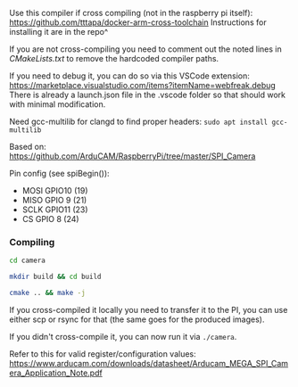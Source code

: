 Use this compiler if cross compiling (not in the raspberry pi itself):
https://github.com/tttapa/docker-arm-cross-toolchain
Instructions for installing it are in the repo^

If you are not cross-compiling you need to comment out the noted lines in *CMakeLists.txt* to remove the hardcoded compiler paths.

If you need to debug it, you can do so via this VSCode extension: https://marketplace.visualstudio.com/items?itemName=webfreak.debug
There is already a launch.json file in the .vscode folder so that should work with minimal modification.

Need gcc-multilib for clangd to find proper headers:
`sudo apt install gcc-multilib`

Based on: https://github.com/ArduCAM/RaspberryPi/tree/master/SPI_Camera

Pin config (see spiBegin()):
- MOSI GPIO10 (19)
- MISO GPIO 9 (21)
- SCLK GPIO11 (23)
- CS GPIO 8 (24)


### Compiling
```bash
cd camera
```
```bash
mkdir build && cd build
```
```bash
cmake .. && make -j
```

If you cross-compiled it locally you need to transfer it to the PI, you can use either scp or rsync for that (the same goes for the produced images).

If you didn't cross-compile it, you can now run it via `./camera`.

Refer to this for valid register/configuration values: https://www.arducam.com/downloads/datasheet/Arducam_MEGA_SPI_Camera_Application_Note.pdf 
